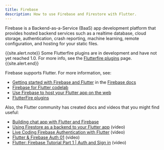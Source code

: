 ```yaml
---
title: Firebase
description: How to use Firebase and Firestore with Flutter.
---
```


Firebase is a Backend-as-a-Service (BaaS) app development platform
that provides hosted backend services such as a realtime database,
cloud storage, authentication, crash reporting, machine learning,
remote configuration, and hosting for your static files.

{{site.alert.note}}
  Some Flutterfire plugins are in development and have not yet
  reached 1.0. For more info, see the [Flutterfire plugins][] page.
{{site.alert.end}}

Firebase supports Flutter. For more information, see:

* [Getting started with Firebase and Flutter][started]
   in the [Firebase docs][]
* [Firebase for Flutter codelab][codelab]
* [Use Firebase to host your Flutter app on the web][article]
* [FlutterFire plugins][]

Also, the Flutter community has created docs and
videos that you might find useful:

* [Building chat app with Flutter and Firebase][chat app]
* [Using Firestore as a backend to your Flutter app][video] (video)
* [Live Coding Firebase Authentication with Flutter][video2] (video)
* [Flutter & Firebase Auth 01][video3] (video)
* [Flutter: Firebase Tutorial Part 1 | Auth and Sign in][video4] (video)

[article]: {{site.medium}}/flutter/must-try-use-firebase-to-host-your-flutter-app-on-the-web-852ee533a469
[chat app]: {{site.medium}}/flutter-community/building-a-chat-app-with-flutter-and-firebase-from-scratch-9eaa7f41782e
[codelab]: {{site.codelabs}}/codelabs/flutter-firebase
[Flutterfire plugins]: {{site.github}}/FirebaseExtended/flutterfire
[Firebase docs]: {{site.firebase}}/docs
[started]: {{site.firebase}}/docs/flutter/setup
[video]: https://www.youtube.com/watch?v=DqJ_KjFzL9I&t=38s
[video2]: https://www.youtube.com/watch?v=OlcYP6UXlm8
[video3]: https://www.youtube.com/watch?v=u_Lyx8KJWpg
[video4]: https://www.youtube.com/watch?v=13-jNF984C0
